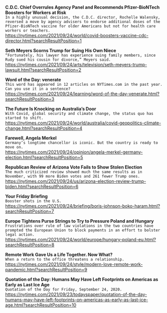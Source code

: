**C.D.C. Chief Overrules Agency Panel and Recommends Pfizer-BioNTech Boosters for Workers at Risk**\
`In a highly unusual decision, the C.D.C. director, Rochelle Walensky, reversed a move by agency advisers to endorse additional doses of the Pfizer-BioNTech vaccine for older Americans but not for health care workers or teachers.`\
https://nytimes.com/2021/09/24/world/covid-boosters-vaccine-cdc-director.html?searchResultPosition=1

**Seth Meyers Scorns Trump for Suing His Own Niece**\
`“Fortunately, his lawyer has experience suing family members, since Rudy sued his cousin for divorce,” Meyers said.`\
https://nytimes.com/2021/09/24/arts/television/seth-meyers-trump-lawsuit.html?searchResultPosition=2

**Word of the Day: venerate**\
`This word has appeared in 12 articles on NYTimes.com in the past year. Can you use it in a sentence?`\
https://nytimes.com/2021/09/24/learning/word-of-the-day-venerate.html?searchResultPosition=3

**The Future Is Knocking on Australia’s Door**\
`With Covid, global security and climate change, the status quo has started to shift.`\
https://nytimes.com/2021/09/24/world/australia/covid-geopolitics-climate-change.html?searchResultPosition=4

**Farewell, Angela Merkel**\
`Germany’s longtime chancellor is iconic. But the country is ready to move on.`\
https://nytimes.com/2021/09/24/opinion/angela-merkel-germany-election.html?searchResultPosition=5

**Republican Review of Arizona Vote Fails to Show Stolen Election**\
`The much criticized review showed much the same results as in November, with 99 more Biden votes and 261 fewer Trump ones.`\
https://nytimes.com/2021/09/24/us/arizona-election-review-trump-biden.html?searchResultPosition=6

**Your Friday Briefing**\
`Booster shots in the U.S.`\
https://nytimes.com/2021/09/24/briefing/boris-johnson-boko-haram.html?searchResultPosition=7

**Europe Tightens Purse Strings to Try to Pressure Poland and Hungary**\
`Frustrations over rule of law violations in the two countries have prompted the European Union to block payments in an effort to bolster legal action.`\
https://nytimes.com/2021/09/24/world/europe/hungary-poland-eu.html?searchResultPosition=8

**Remote Work Gave Us a Life Together. Now What?**\
`When a return to the office threatens a relationship.`\
https://nytimes.com/2021/09/24/style/modern-love-remote-work-pandemic.html?searchResultPosition=9

**Quotation of the Day: Humans May Have Left Footprints on Americas as Early as Last Ice Age**\
`Quotation of the Day for Friday, September 24, 2020.`\
https://nytimes.com/2021/09/23/todayspaper/quotation-of-the-day-humans-may-have-left-footprints-on-americas-as-early-as-last-ice-age.html?searchResultPosition=10

